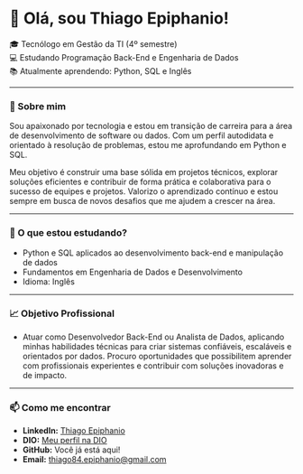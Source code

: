 # 👋 Olá, sou Thiago Epiphanio!   
🎓 Tecnólogo em Gestão da TI (4º semestre)   
💻 Estudando Programação Back-End e Engenharia de Dados     
📚 Atualmente aprendendo: Python, SQL e Inglês    

---

### 🚀 Sobre mim  
Sou apaixonado por tecnologia e estou em transição de carreira para a área de desenvolvimento de software ou dados. Com um perfil autodidata e orientado à resolução de problemas, estou me aprofundando em Python e SQL.  

Meu objetivo é construir uma base sólida em projetos técnicos, explorar soluções eficientes e contribuir de forma prática e colaborativa para o sucesso de equipes e projetos. Valorizo o aprendizado contínuo e estou sempre em busca de novos desafios que me ajudem a crescer na área.  

---

### 🌱 O que estou estudando?  
- Python e SQL aplicados ao desenvolvimento back-end e manipulação de dados    
- Fundamentos em Engenharia de Dados e Desenvolvimento    
- Idioma: Inglês    

---

### 📈 Objetivo Profissional  
- Atuar como Desenvolvedor Back-End ou Analista de Dados, aplicando minhas habilidades técnicas para criar sistemas confiáveis, escaláveis e orientados por dados. Procuro oportunidades que possibilitem aprender com profissionais experientes e contribuir com soluções inovadoras e de impacto.

---

### 📫 Como me encontrar  
- **LinkedIn:** [Thiago Epiphanio](https://www.linkedin.com/in/thiago-epiphanio-da-silva-18319396/)  
- **DIO:** [Meu perfil na DIO](https://www.dio.me/users/thiago84_epiphanio)  
- **GitHub:** Você já está aqui!
- **Email:** thiago84.epiphanio@gmail.com
